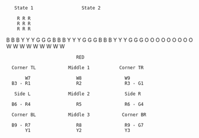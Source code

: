        State 1                  State 2
  
        R R R                       
        R R R  
        R R R
  B B B Y Y Y G G G
  B B B Y Y Y G G G
  B B B Y Y Y G G G
        O O O
        O O O
        O O O
        W W W
        W W W
        W W W
 
                              RED

      Corner TL            Middle 1           Corner TR
 
           W7                 W8                W9
      B3 - R1                 R2                R3 - G1 

       Side L              Middle 2             Side R

      B6 - R4                 R5                R6 - G4 

      Corner BL            Middle 3            Corner BR
    
      B9 - R7                 R8                R9 - G7
           Y1                 Y2                Y3









